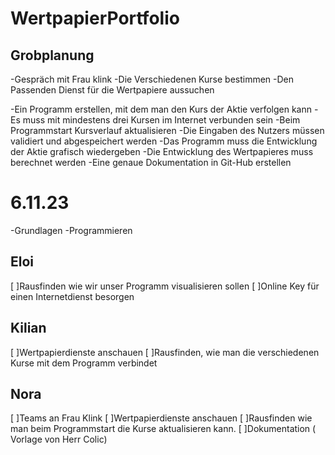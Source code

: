 # WertpapierPortfolio

## Grobplanung
  -Gespräch mit Frau klink
    -Die Verschiedenen Kurse bestimmen
    -Den Passenden Dienst für die Wertpapiere aussuchen 

-Ein Programm erstellen, mit dem man den Kurs der Aktie verfolgen kann 
  -Es muss mit mindestens drei Kursen im Internet verbunden sein 
  -Beim Programmstart Kursverlauf aktualisieren 
  -Die Eingaben des Nutzers müssen validiert und abgespeichert werden 
  -Das Programm muss die Entwicklung der Aktie grafisch wiedergeben 
  -Die Entwicklung des Wertpapieres muss berechnet werden 
-Eine genaue Dokumentation in Git-Hub erstellen 
  
# 6.11.23
  -Grundlagen 
  -Programmieren
## Eloi
  [ ]Rausfinden wie wir unser Programm visualisieren sollen
  [ ]Online Key für einen Internetdienst besorgen

## Kilian
  [ ]Wertpapierdienste anschauen
  [ ]Rausfinden, wie man die verschiedenen Kurse mit dem Programm verbindet

## Nora
  [ ]Teams an Frau Klink
  [ ]Wertpapierdienste anschauen
  [ ]Rausfinden wie man beim Programmstart die Kurse aktualisieren kann.
  [ ]Dokumentation ( Vorlage von Herr Colic)
